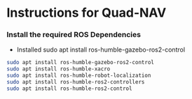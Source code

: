 # Instructions for Quad-NAV
### Install the required ROS Dependencies
- Installed sudo apt install ros-humble-gazebo-ros2-control
```bash
sudo apt install ros-humble-gazebo-ros2-control
sudo apt install ros-humble-xacro
sudo apt install ros-humble-robot-localization
sudo apt install ros-humble-ros2-controllers
sudo apt install ros-humble-ros2-control
